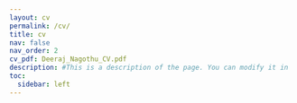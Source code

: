 ```yaml
---
layout: cv
permalink: /cv/
title: cv
nav: false
nav_order: 2
cv_pdf: Deeraj_Nagothu_CV.pdf
description: #This is a description of the page. You can modify it in '_pages/cv.md'. You can also change or remove the top pdf download button.
toc:
  sidebar: left
---
```

